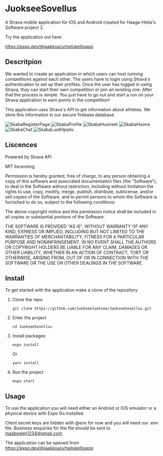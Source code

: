 # JuokseeSovellus


A Strava mobile application for IOS and Android created for Haaga-Helia's Software project 2. 

Try the application out here:

https://expo.dev/@jaakkoa/urheilukelloappi

## Descritpion

We wanted to create an application in which users can host running competitions against each other. The users have to login using Strava's authentication to set up their profiles. Once the user has logged in using Strava, they can start their own competition or join an existing one. After that the process is simple. You just have to go out and start a run on your Strava application to earn points in the competition!

This application uses Strava's API to get information about athletes. We store this information in our secure firebase database.


![SkabaRegisterPage](https://user-images.githubusercontent.com/89595592/168071573-91721135-f2a3-4f5f-ae86-9b0a07a4ef97.jpg) 
![SkabaProfile](https://user-images.githubusercontent.com/89595592/168071965-2efc1506-dc66-428d-92d2-d7f0a113136b.jpg)
![SkabaHuoneet](https://user-images.githubusercontent.com/89595592/168071821-da487d30-9c21-4000-bb57-01bfb7f8c3da.jpg)
![SkabaHuone](https://user-images.githubusercontent.com/89595592/168071852-1a1daa94-4ccf-46cc-81e4-a7156ce53c60.jpg)
![SkabaChat](https://user-images.githubusercontent.com/89595592/168072005-83cfcf41-d0d3-48b1-aed2-c7fdcc31093a.jpg)
![SkabaLuoKilpailu](https://user-images.githubusercontent.com/89595592/168072079-7cd8d290-8880-4674-aa75-6407860d3547.jpg)


## Liscences

Powered by Strava API

MIT liscensing

Permission is hereby granted, free of charge, to any person obtaining a copy of this software and associated documentation files (the "Software"), to deal in the Software without restriction, including without limitation the rights to use, copy, modify, merge, publish, distribute, sublicense, and/or sell copies of the Software, and to permit persons to whom the Software is furnished to do so, subject to the following conditions:

The above copyright notice and this permission notice shall be included in all copies or substantial portions of the Software.

THE SOFTWARE IS PROVIDED "AS IS", WITHOUT WARRANTY OF ANY KIND, EXPRESS OR IMPLIED, INCLUDING BUT NOT LIMITED TO THE WARRANTIES OF MERCHANTABILITY, FITNESS FOR A PARTICULAR PURPOSE AND NONINFRINGEMENT. IN NO EVENT SHALL THE AUTHORS OR COPYRIGHT HOLDERS BE LIABLE FOR ANY CLAIM, DAMAGES OR OTHER LIABILITY, WHETHER IN AN ACTION OF CONTRACT, TORT OR OTHERWISE, ARISING FROM, OUT OF OR IN CONNECTION WITH THE SOFTWARE OR THE USE OR OTHER DEALINGS IN THE SOFTWARE.

## Install 

To get started with the application make a clone of the repository 

1. Clone the repo
 
    `git clone https://github.com/JuokseeJuoksee/JuokseeSovellus.git`
    

2. Enter the project
 
     `cd JuokseeSovellus  `

3. Install packages

     `expo install `
      
      Or

     ` yarn install  `
     
     
4. Run the project

      `expo start  `
      
## Usage

To use the application you will need either an Android or IOS emulator or a physical device with Expo Go installed.

Client secret keys are hidden with @env for now and you will need our .env file. Business enquiries for the file should be sent to maxbowen1234@gmail.com 

The application can be opened from https://expo.dev/@jaakkoa/urheilukelloappi
